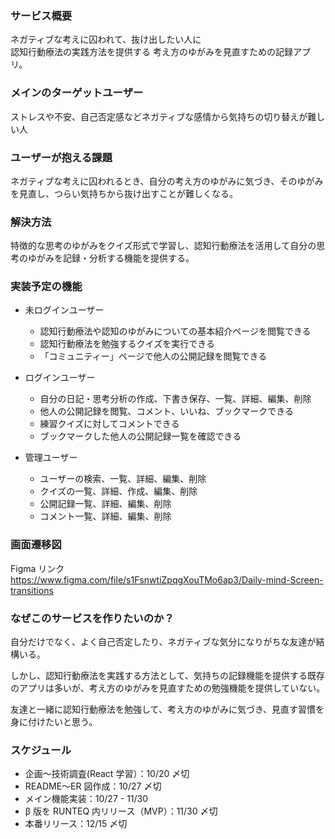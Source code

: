 ### サービス概要

ネガティブな考えに囚われて、抜け出したい人に  
認知行動療法の実践方法を提供する
考え方のゆがみを見直すための記録アプリ。

### メインのターゲットユーザー

ストレスや不安、自己否定感などネガティブな感情から気持ちの切り替えが難しい人

### ユーザーが抱える課題

ネガティブな考えに囚われるとき、自分の考え方のゆがみに気づき、そのゆがみを見直し、つらい気持ちから抜け出すことが難しくなる。

### 解決方法

特徴的な思考のゆがみをクイズ形式で学習し、認知行動療法を活用して自分の思考のゆがみを記録・分析する機能を提供する。

### 実装予定の機能

- 未ログインユーザー

  - 認知行動療法や認知のゆがみについての基本紹介ページを閲覧できる
  - 認知行動療法を勉強するクイズを実行できる
  - 「コミュニティー」ページで他人の公開記録を閲覧できる

- ログインユーザー

  - 自分の日記・思考分析の作成、下書き保存、一覧、詳細、編集、削除
  - 他人の公開記録を閲覧、コメント、いいね、ブックマークできる
  - 練習クイズに対してコメントできる
  - ブックマークした他人の公開記録一覧を確認できる

- 管理ユーザー

  - ユーザーの検索、一覧、詳細、編集、削除
  - クイズの一覧、詳細、作成、編集、削除
  - 公開記録一覧、詳細、編集、削除
  - コメント一覧、詳細、編集、削除

### 画面遷移図

Figma リンク  
https://www.figma.com/file/s1FsnwtiZpqgXouTMo6ap3/Daily-mind-Screen-transitions

### なぜこのサービスを作りたいのか？

自分だけでなく、よく自己否定したり、ネガティブな気分になりがちな友達が結構いる。

しかし、認知行動療法を実践する方法として、気持ちの記録機能を提供する既存のアプリは多いが、考え方のゆがみを見直すための勉強機能を提供していない。

友達と一緒に認知行動療法を勉強して、考え方のゆがみに気づき、見直す習慣を身に付けたいと思う。

### スケジュール

- 企画〜技術調査(React 学習）：10/20 〆切
- README〜ER 図作成：10/27 〆切
- メイン機能実装：10/27 - 11/30
- β 版を RUNTEQ 内リリース（MVP）：11/30 〆切
- 本番リリース：12/15 〆切
